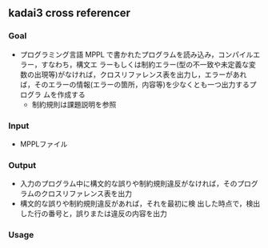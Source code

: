 ## kadai3 cross referencer

### Goal
- プログラミング言語 MPPL で書かれたプログラムを読み込み，コンパイルエラー，すなわち，構文エ
ラーもしくは制約エラー(型の不一致や未定義な変数の出現等)がなければ，クロスリファレンス表を出力し，エラーがあれば，そのエラーの情報(エラーの箇所，内容等)を少なくとも一つ出力するプログラ ムを作成する
  - 制約規則は課題説明を参照

### Input
- MPPLファイル

### Output
- 入力のプログラム中に構文的な誤りや制約規則違反がなければ，そのプログラムのクロスリファレンス表を出力
- 構文的な誤りや制約規則違反があれば，それを最初に検 出した時点で，検出した行の番号と，誤りまたは違反の内容を出力

### Usage